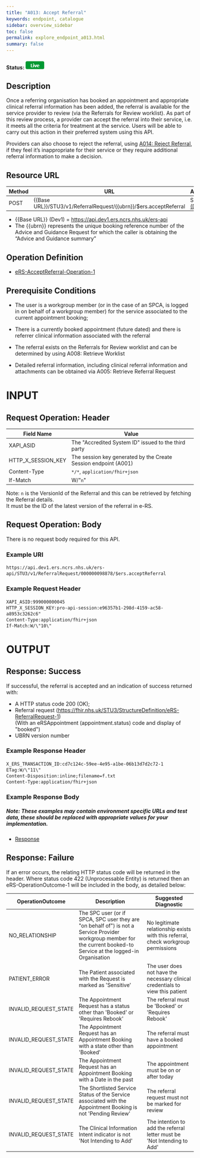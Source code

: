 ```yaml
---
title: "A013: Accept Referral"
keywords: endpoint, catalogue
sidebar: overview_sidebar
toc: false
permalink: explore_endpoint_a013.html
summary: false
---
```


#### Status: ![Live](images/icons/api_live.png)

## Description
Once a referring organisation has booked an appointment and appropriate clinical referral information has been added, the referral is available for the service provider to review (via the Referrals for Review worklist). As part of this review process, a provider can accept the referral into their service, i.e. it meets all the criteria for treatment at the service. Users will be able to carry out this action in their preferred system using this API.  

Providers can also choose to reject the referral, using [A014: Reject Referral](explore_endpoint_a014.html), if they feel it’s inappropriate for their service or they require additional referral information to make a decision.


## Resource URL


| Method | URL                                           | Authentication   |
| ------ | -----------------------------------------     | ---------------- |
| POST   | {{Base URL}}/STU3/v1/ReferralRequest/{{ubrn}}/$ers.acceptReferral | Session Token [(Details)](develop_business_flow_bf001.html) |

- {{Base URL}} (Dev1) = https://api.dev1.ers.ncrs.nhs.uk/ers-api
- The {{ubrn}} represents the unique booking reference number of the Advice and Guidance Request for which the caller is obtaining the “Advice and Guidance summary”


## Operation Definition
- [eRS-AcceptReferral-Operation-1](https://fhir.nhs.uk/STU3/OperationDefinition/eRS-AcceptReferral-Operation-1/_history/1.0)

## Prerequisite Conditions
- The user is a workgroup member (or in the case of an SPCA, is logged in on behalf of a workgroup member) for the service associated to the current appointment booking;  

- There is a currently booked appointment (future dated) and there is referrer clinical information associated with the referral  

- The referral exists on the Referrals for Review worklist and can be determined by using A008: Retrieve Worklist  

- Detailed referral information, including clinical referral information and attachments can be obtained via A005: Retrieve Referral Request  

# INPUT
## Request Operation: Header

| Field Name | Value |
| ---------- | ----- |
| XAPI_ASID | The "Accredited System ID" issued to the third party |
| HTTP_X_SESSION_KEY | The session key generated by the Create Session endpoint (A001) |
| Content-Type | `*/*`, `application/fhir+json` |
| If-Match | W/"`n`" |

Note: `n` is the VersionId of the Referral and this can be retrieved by fetching the Referral details.  
It must be the ID of the latest version of the referral in e-RS.

## Request Operation: Body
There is no request body required for this API.

### Example URI
```http
https://api.dev1.ers.ncrs.nhs.uk/ers-api/STU3/v1/ReferralRequest/000000098878/$ers.acceptReferral
```

### Example Request Header
```http
XAPI_ASID:999000000045
HTTP_X_SESSION_KEY:pro-api-session:e96357b1-298d-4159-ac58-a8953c3262c6"
Content-Type:application/fhir+json
If-Match:W/\"10\"
```

# OUTPUT
## Response: Success
If successful, the referral is accepted and an indication of success returned with:
-	A HTTP status code 200 (OK);
-	Referral request (https://fhir.nhs.uk/STU3/StructureDefinition/eRS-ReferralRequest-1)  
(With an eRSAppointment (appointment.status) code and display of "booked")
-	UBRN version number

### Example Response Header
```http
X_ERS_TRANSACTION_ID:cd7c124c-59ee-4e95-a1be-06b13d7d2c72-1
ETag:W/\"11\"
Content-Disposition:inline;filename=f.txt
Content-Type:application/fhir+json
```

### Example Response Body
##### Note: These examples may contain environment specific URLs and test data, these should be replaced with appropriate values for your implementation.
- [Response](downloads/json/A013_Response.json)

## Response: Failure
If an error occurs, the relating HTTP status code will be returned in the header. Where status code 422 (Unprocessable Entity) is returned then an eRS-OperationOutcome-1 will be included in the body, as detailed below:

| OperationOutcome | Description | Suggested Diagnostic |
| ---------------- | ----------- | -------------------- |
| NO_RELATIONSHIP  | The SPC user (or if SPCA, SPC user they are "on behalf of") is not a Service Provider workgroup member for the current booked-to Service at the logged-in Organisation | No legitimate relationship exists with this referral, check workgroup permissions |
| PATIENT_ERROR | The Patient associated with the Request is marked as 'Sensitive' | The user does not have the necessary clinical credentials to view this patient |
| INVALID_REQUEST_STATE	| The Appointment Request has a status other than 'Booked' or 'Requires Rebook'	| The referral must be 'Booked' or 'Requires Rebook' |
| INVALID_REQUEST_STATE | The Appointment Request has an Appointment Booking with a state other than 'Booked' | The referral must have a booked appointment |
| INVALID_REQUEST_STATE | The Appointment Request has an Appointment Booking with a Date in the past | The appointment must be on or after today |
| INVALID_REQUEST_STATE | The Shortlisted Service Status of the Service associated with the Appointment Booking is not 'Pending Review' | The referral request must not be marked for review |
| INVALID_REQUEST_STATE | The Clinical Information Intent indicator is not 'Not Intending to Add' | The intention to add the referral letter must be 'Not Intending to Add' |
